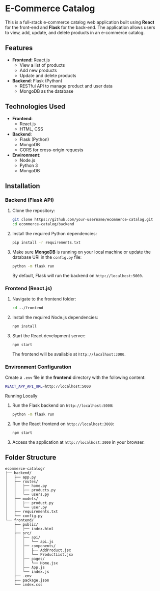 # E-Commerce Catalog

This is a full-stack e-commerce catalog web application built using **React** for the front-end and **Flask** for the back-end. The application allows users to view, add, update, and delete products in an e-commerce catalog.

## Features

- **Frontend**: React.js
  - View a list of products
  - Add new products
  - Update and delete products
- **Backend**: Flask (Python)
  - RESTful API to manage product and user data
  - MongoDB as the database

## Technologies Used

- **Frontend**: 
  - React.js
  - HTML, CSS
- **Backend**: 
  - Flask (Python)
  - MongoDB
  - CORS for cross-origin requests
- **Environment**:
  - Node.js
  - Python 3
  - MongoDB

## Installation

### Backend (Flask API)

1. Clone the repository:
   ```bash
   git clone https://github.com/your-username/ecommerce-catalog.git
   cd ecommerce-catalog/backend
   ```

2. Install the required Python dependencies:
   ```bash
   pip install -r requirements.txt
   ```

3. Make sure **MongoDB** is running on your local machine or update the database URI in the `config.py` file:
   ```bash
   python -m flask run
   ```

   By default, Flask will run the backend on `http://localhost:5000`.

### Frontend (React.js)

1. Navigate to the frontend folder:
   ```bash
   cd ../frontend
   ```

2. Install the required Node.js dependencies:
   ```bash
   npm install
   ```

3. Start the React development server:
   ```bash
   npm start
   ```

   The frontend will be available at `http://localhost:3000`.

### Environment Configuration

Create a `.env` file in the **frontend** directory with the following content:

```bash
REACT_APP_API_URL=http://localhost:5000
```

Running Locally

1. Run the Flask backend on `http://localhost:5000`:
   ```bash
   python -m flask run
   ```

2. Run the React frontend on `http://localhost:3000`:
   ```bash
   npm start
   ```

3. Access the application at `http://localhost:3000` in your browser.

## Folder Structure

```
ecommerce-catalog/
├── backend/
│   ├── app.py
│   ├── routes/
│   │   ├── home.py
│   │   ├── products.py
│   │   └── users.py
│   ├── models/
│   │   ├── product.py
│   │   └── user.py
│   ├── requirements.txt
│   └── config.py
└── frontend/
    ├── public/
    │   ├── index.html
    ├── src/
    │   ├── api/
    │   │   └── api.js
    │   ├── components/
    │   │   ├── AddProduct.jsx
    │   │   └── ProductList.jsx
    │   ├── pages/
    │   │   └── Home.jsx
    │   ├── App.js
    │   └── index.js
    ├── .env
    ├── package.json
    └── index.css
```
